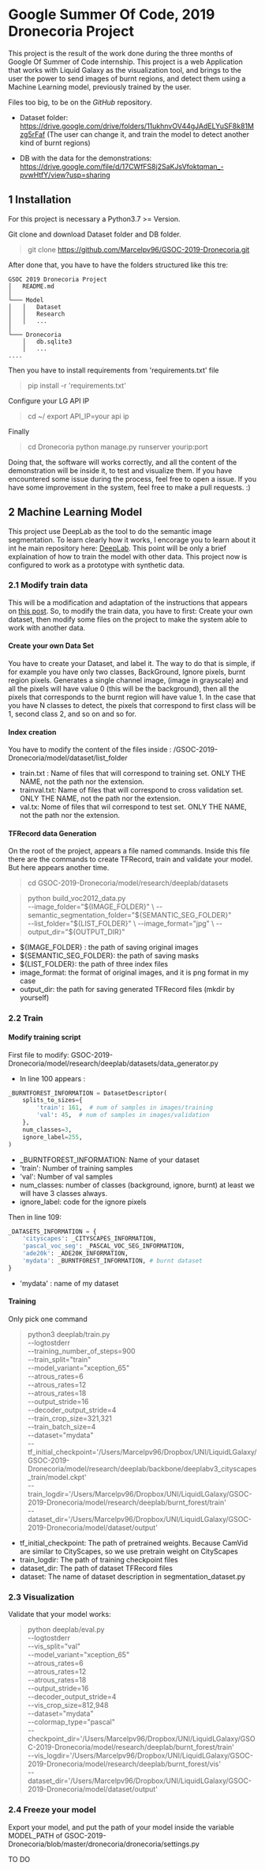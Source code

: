 # Google Summer Of Code,  2019 Dronecoria Project

This project is the result of the work done during the three months of Google Of Summer of Code internship. This project is a web Application that works with Liquid Galaxy as the visualization tool, and brings to the user the power to send images of burnt regions, and detect them using a Machine Learning model, previously trained by the user.

Files too big, to be on the _GitHub_ repository.

- Dataset folder: https://drive.google.com/drive/folders/11ukhnvOV44gJAdELYuSF8k81Mzg5rFaf (The user can change it, and train the model to detect another kind of burnt regions)


- DB with the data for the demonstrations: https://drive.google.com/file/d/17CWfFS8j2SaKJsVfoktqman_-pvwHtfY/view?usp=sharing


## 1  Installation

For this project is necessary a Python3.7 >= Version.

Git clone and download Dataset folder and DB folder.
> git clone https://github.com/Marcelpv96/GSOC-2019-Dronecoria.git

After done that, you have to have the folders structured like this tre:
```
GSOC 2019 Dronecoria Project
│   README.md
│
└─── Model
│   │   Dataset
│   │   Research
│   │   ...
│   
└─── Dronecoria
    │   db.sqlite3
    │   ...
....
```

Then you have to install requirements from 'requirements.txt'  file
> pip install -r 'requirements.txt'

Configure your LG API IP
> cd ~/
> export API_IP=your api ip

Finally
> cd Dronecoria
> python manage.py runserver yourip:port


Doing that, the software will works correctly, and all the content of the demonstration will be inside it, to test and visualize them. If you have encountered some issue during the process, feel free to open a issue. If you have some improvement in the system, feel free to make a pull requests. :)

## 2  Machine Learning Model
This project use DeepLab as the tool to do the semantic image segmentation. To learn clearly how it works, I encorage you to learn about it int he main repository here: [DeepLab](https://github.com/tensorflow/models/tree/master/research/deeplab). This point will be only a brief explaination of how to train the model with other data. This project now is configured to work as a prototype with synthetic data.


### 2.1 Modify train data
This will be a modification and adaptation of the instructions that appears on [this post](http://hellodfan.com/2018/07/06/DeepLabv3-with-own-dataset/). So, to modify the train data, you have to first: Create your own dataset, then modify some files on the project to make the system able to work with another data.
#### Create your own Data Set

You have to create your Dataset, and label it. The way to do that is simple, if for example you have only two classes, BackGround, Ignore pixels, burnt region pixels. Generates a single channel image, (image in grayscale) and all the pixels will have value 0 (this will be the background), then all the pixels that corresponds to the burnt region will have value 1. In the case that you have N classes to detect, the pixels that correspond to first class will be 1, second class 2, and so on and so for.


#### Index creation

You have to modify the content of the files inside : /GSOC-2019-Dronecoria/model/dataset/list_folder
- train.txt	: Name of files that will correspond to training set. ONLY THE NAME, not the path nor the extension.
- trainval.txt: Name of files that will correspond to cross validation set. ONLY THE NAME, not the path nor the extension.
- val.tx: Nome of files that wil correspond to test set. ONLY THE NAME, not the path nor the extension.

#### TFRecord data Generation

On the root of the project, appears a file named commands. Inside this file there are the commands to create TFRecord, train and validate your model. But here appears another time.

> cd GSOC-2019-Dronecoria/model/research/deeplab/datasets


>python build_voc2012_data.py \
>       --image_folder="${IMAGE_FOLDER}" \
>       --semantic_segmentation_folder="${SEMANTIC_SEG_FOLDER}" \
>       --list_folder="${LIST_FOLDER}" \
>       --image_format="jpg" \
>       --output_dir="${OUTPUT_DIR}"


- ${IMAGE_FOLDER} : the path of saving original images
- ${SEMANTIC_SEG_FOLDER}: the path of saving masks
- ${LIST_FOLDER}: the path of three index files
- image_format: the format of original images, and it is png format in my case
- output_dir: the path for saving generated TFRecord files (mkdir by yourself)

### 2.2 Train

#### Modify training script

First file to modify: GSOC-2019-Dronecoria/model/research/deeplab/datasets/data_generator.py
- In line 100 appears :
```python
_BURNTFOREST_INFORMATION = DatasetDescriptor(
    splits_to_sizes={
        'train': 161,  # num of samples in images/training
        'val': 45,  # num of samples in images/validation
    },
    num_classes=3,
    ignore_label=255,
)
```
- _BURNTFOREST_INFORMATION: Name of your dataset
- 'train': Number of training samples
- 'val': Number of val samples
- num_classes: number of classes (background, ignore, burnt) at least we will have 3 classes always.
- ignore_label: code for the ignore pixels


Then in line 109:
```python
_DATASETS_INFORMATION = {
    'cityscapes': _CITYSCAPES_INFORMATION,
    'pascal_voc_seg': _PASCAL_VOC_SEG_INFORMATION,
    'ade20k': _ADE20K_INFORMATION,
    'mydata': _BURNTFOREST_INFORMATION, # burnt dataset
}
```
- 'mydata' : name of my dataset


#### Training
Only pick one command


> python3 deeplab/train.py \
>       --logtostderr \
>       --training_number_of_steps=900 \
>       --train_split="train" \
>       --model_variant="xception_65" \
>       --atrous_rates=6 \
>       --atrous_rates=12 \
>       --atrous_rates=18 \
>       --output_stride=16 \
>       --decoder_output_stride=4 \
>       --train_crop_size=321,321 \
>       --train_batch_size=4 \
>        --dataset="mydata" \
>        --tf_initial_checkpoint='/Users/Marcelpv96/Dropbox/UNI/LiquidLGalaxy/GSOC-2019-Dronecoria/model/research/deeplab/backbone/deeplabv3_cityscapes_train/model.ckpt' \
>       --train_logdir='/Users/Marcelpv96/Dropbox/UNI/LiquidLGalaxy/GSOC-2019-Dronecoria/model/research/deeplab/burnt_forest/train' \
>   --dataset_dir='/Users/Marcelpv96/Dropbox/UNI/LiquidLGalaxy/GSOC-2019-Dronecoria/model/dataset/output'

- tf_initial_checkpoint: The path of pretrained weights. Because CamVid are similar to CityScapes, so we use pretrain weight on CityScapes
- train_logdir: The path of training checkpoint files
- dataset_dir: The path of dataset TFRecord files
- dataset: The name of dataset description in segmentation_dataset.py



### 2.3 Visualization

Validate that your model works:

> python deeplab/eval.py \
>       --logtostderr \
>       --vis_split="val" \
>       --model_variant="xception_65" \
>       --atrous_rates=6 \
>       --atrous_rates=12 \
>       --atrous_rates=18 \
>       --output_stride=16 \
>       --decoder_output_stride=4 \
>       --vis_crop_size=812,948 \
>       --dataset="mydata" \
>       --colormap_type="pascal" \
>       --checkpoint_dir='/Users/Marcelpv96/Dropbox/UNI/LiquidLGalaxy/GSOC-2019-Dronecoria/model/research/deeplab/burnt_forest/train' \
>       --vis_logdir='/Users/Marcelpv96/Dropbox/UNI/LiquidLGalaxy/GSOC-2019-Dronecoria/model/research/deeplab/burnt_forest/vis' \
>       --dataset_dir='/Users/Marcelpv96/Dropbox/UNI/LiquidLGalaxy/GSOC-2019-Dronecoria/model/dataset/output'


### 2.4 Freeze your model

Export your model, and put the path of your model inside the variable MODEL_PATH of GSOC-2019-Dronecoria/blob/master/dronecoria/dronecoria/settings.py

TO DO

